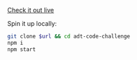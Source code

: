 [Check it out live](https://adt-code-challenge.now.sh)

Spin it up locally:

```sh
git clone $url && cd adt-code-challenge
npm i
npm start
```